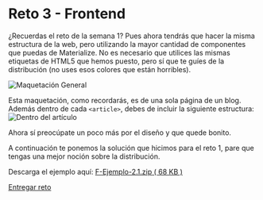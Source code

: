 # Reto 3 - Frontend

¿Recuerdas el reto de la semana 1? Pues ahora tendrás que hacer la misma estructura de la web, pero utilizando la mayor cantidad de componentes que puedas de Materialize. No es necesario que utilices las mismas etiquetas de HTML5 que hemos puesto, pero sí que te guíes de la distribución (no uses esos colores que están horribles).

![Maquetación General](imagen1.gif)

Esta maquetación, como recordarás, es de una sola página de un blog. Además dentro de cada <code>&lt;article&gt;</code>, debes de incluir la siguiente estructura:
![Dentro del artículo](imagen2.png)

Ahora sí preocúpate un poco más por el diseño y que quede bonito.

A continuación te ponemos la solución que hicimos para el reto 1, pare que tengas una mejor noción sobre la distribución.

Descarga el ejemplo aquí: [F-Ejemplo-2.1.zip ( 68 KB )](ejemplos/F-Ejemplo-2.1.zip)

[Entregar reto](https://hackspace.la)
